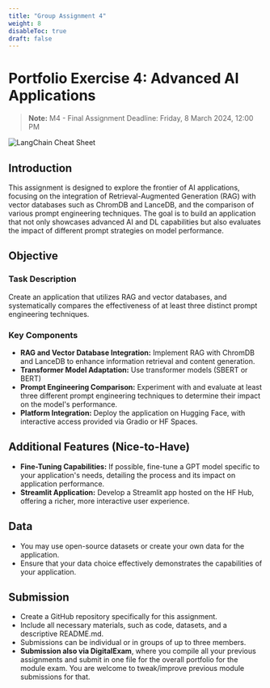```yaml
---
title: "Group Assignment 4"
weight: 8
disableToc: true
draft: false
---
```


# Portfolio Exercise 4: Advanced AI Applications
> **Note:** M4 - Final Assignment Deadline: Friday, 8 March 2024, 12:00 PM

![LangChain Cheat Sheet](https://python.langchain.com/assets/images/rag_retrieval_generation-1046a4668d6bb08786ef73c56d4f228a.png)

## Introduction

This assignment is designed to explore the frontier of AI applications, focusing on the integration of Retrieval-Augmented Generation (RAG) with vector databases such as ChromDB and LanceDB, and the comparison of various prompt engineering techniques. The goal is to build an application that not only showcases advanced AI and DL capabilities but also evaluates the impact of different prompt strategies on model performance.

## Objective

### Task Description

Create an application that utilizes RAG and vector databases, and systematically compares the effectiveness of at least three distinct prompt engineering techniques. 

### Key Components

- **RAG and Vector Database Integration:** Implement RAG with ChromDB and LanceDB to enhance information retrieval and content generation.
- **Transformer Model Adaptation:** Use transformer models (SBERT or BERT)
- **Prompt Engineering Comparison:** Experiment with and evaluate at least three different prompt engineering techniques to determine their impact on the model's performance.
- **Platform Integration:** Deploy the application on Hugging Face, with interactive access provided via Gradio or HF Spaces.

## Additional Features (Nice-to-Have)

- **Fine-Tuning Capabilities:** If possible, fine-tune a GPT model specific to your application's needs, detailing the process and its impact on application performance.
- **Streamlit Application:** Develop a Streamlit app hosted on the HF Hub, offering a richer, more interactive user experience.

## Data

- You may use open-source datasets or create your own data for the application.
- Ensure that your data choice effectively demonstrates the capabilities of your application.

## Submission

- Create a GitHub repository specifically for this assignment.
- Include all necessary materials, such as code, datasets, and a descriptive README.md.
- Submissions can be individual or in groups of up to three members.
- **Submission also via DigitalExam**, where you compile all your previous assignments and submit in one file for the overall portfolio for the module exam. You are welcome to tweak/improve previous module submissions for that.
